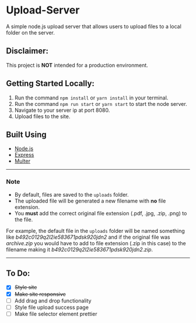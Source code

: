 # Upload-Server
A simple node.js upload server that allows users to upload files to a local folder on the server.

## Disclaimer:
This project is **NOT** intended for a production environment.

## Getting Started Locally:
1. Run the command `npm install` or `yarn install` in your terminal.
2. Run the command `npm run start` or `yarn start` to start the node server.
3. Navigate to your server ip at port 8080.
4. Upload files to the site.


## Built Using
- [Node.js](https://nodejs.org/en/)
- [Express](https://expressjs.com)
- [Multer](https://github.com/expressjs/multer)
---

### Note
* By default, files are saved to the `uploads` folder. 
* The uploaded file will be generated a new filename with **no** file extension.
* You **must** add the correct original file extension (.pdf, .jpg, .zip, .png) to the file.

For example, the default file in the `uploads` folder will be named something like *b492c0129q2l2ie583671pdsk920jdn2* and if the original file was *archive.zip* you would have to add to file extension (.zip in this case) to the filename making it *b492c0129q2l2ie583671pdsk920jdn2.zip*.

---
## To Do:
- [x] ~~Style site~~
- [x] ~~Make site responsive~~
- [ ] Add drag and drop functionality
- [ ] Style file upload success page
- [ ] Make file selector element prettier
